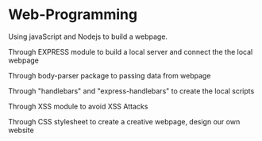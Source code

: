 # Web-Programming
Using javaScript and Nodejs to build a webpage.

  Through EXPRESS module to build a local server and connect the the local webpage
  
  Through body-parser package to passing data from webpage
  
  Through "handlebars" and "express-handlebars" to create the local scripts
  
  Through XSS module to avoid XSS Attacks
  
  Through CSS stylesheet to create a creative webpage, design our own website
